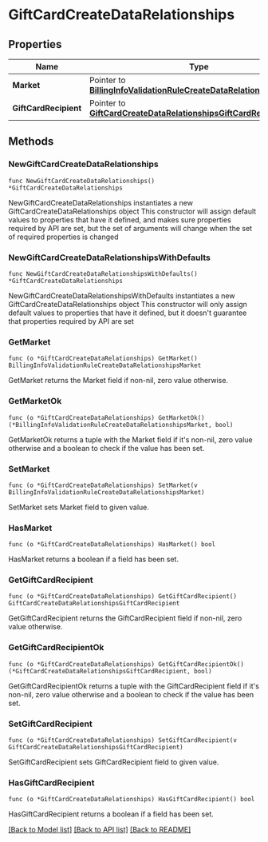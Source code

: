 # GiftCardCreateDataRelationships

## Properties

Name | Type | Description | Notes
------------ | ------------- | ------------- | -------------
**Market** | Pointer to [**BillingInfoValidationRuleCreateDataRelationshipsMarket**](BillingInfoValidationRuleCreateDataRelationshipsMarket.md) |  | [optional] 
**GiftCardRecipient** | Pointer to [**GiftCardCreateDataRelationshipsGiftCardRecipient**](GiftCardCreateDataRelationshipsGiftCardRecipient.md) |  | [optional] 

## Methods

### NewGiftCardCreateDataRelationships

`func NewGiftCardCreateDataRelationships() *GiftCardCreateDataRelationships`

NewGiftCardCreateDataRelationships instantiates a new GiftCardCreateDataRelationships object
This constructor will assign default values to properties that have it defined,
and makes sure properties required by API are set, but the set of arguments
will change when the set of required properties is changed

### NewGiftCardCreateDataRelationshipsWithDefaults

`func NewGiftCardCreateDataRelationshipsWithDefaults() *GiftCardCreateDataRelationships`

NewGiftCardCreateDataRelationshipsWithDefaults instantiates a new GiftCardCreateDataRelationships object
This constructor will only assign default values to properties that have it defined,
but it doesn't guarantee that properties required by API are set

### GetMarket

`func (o *GiftCardCreateDataRelationships) GetMarket() BillingInfoValidationRuleCreateDataRelationshipsMarket`

GetMarket returns the Market field if non-nil, zero value otherwise.

### GetMarketOk

`func (o *GiftCardCreateDataRelationships) GetMarketOk() (*BillingInfoValidationRuleCreateDataRelationshipsMarket, bool)`

GetMarketOk returns a tuple with the Market field if it's non-nil, zero value otherwise
and a boolean to check if the value has been set.

### SetMarket

`func (o *GiftCardCreateDataRelationships) SetMarket(v BillingInfoValidationRuleCreateDataRelationshipsMarket)`

SetMarket sets Market field to given value.

### HasMarket

`func (o *GiftCardCreateDataRelationships) HasMarket() bool`

HasMarket returns a boolean if a field has been set.

### GetGiftCardRecipient

`func (o *GiftCardCreateDataRelationships) GetGiftCardRecipient() GiftCardCreateDataRelationshipsGiftCardRecipient`

GetGiftCardRecipient returns the GiftCardRecipient field if non-nil, zero value otherwise.

### GetGiftCardRecipientOk

`func (o *GiftCardCreateDataRelationships) GetGiftCardRecipientOk() (*GiftCardCreateDataRelationshipsGiftCardRecipient, bool)`

GetGiftCardRecipientOk returns a tuple with the GiftCardRecipient field if it's non-nil, zero value otherwise
and a boolean to check if the value has been set.

### SetGiftCardRecipient

`func (o *GiftCardCreateDataRelationships) SetGiftCardRecipient(v GiftCardCreateDataRelationshipsGiftCardRecipient)`

SetGiftCardRecipient sets GiftCardRecipient field to given value.

### HasGiftCardRecipient

`func (o *GiftCardCreateDataRelationships) HasGiftCardRecipient() bool`

HasGiftCardRecipient returns a boolean if a field has been set.


[[Back to Model list]](../README.md#documentation-for-models) [[Back to API list]](../README.md#documentation-for-api-endpoints) [[Back to README]](../README.md)


